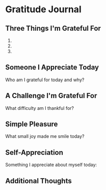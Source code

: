 # Gratitude Journal

## Three Things I'm Grateful For
1. 
2. 
3. 

## Someone I Appreciate Today
Who am I grateful for today and why?

## A Challenge I'm Grateful For
What difficulty am I thankful for?

## Simple Pleasure
What small joy made me smile today?

## Self-Appreciation
Something I appreciate about myself today:

## Additional Thoughts
